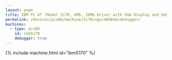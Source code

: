 ```yaml
---
layout: page
title: IBM PC AT (Model 5170, 4Mb, 20Mb Drive) with VGA Display and Debugger
permalink: /devices/pcx86/machine/5170/vga/4096kb/debugger/
machines:
  - type: pcx86
    id: ibm5170
    debugger: true
---
```


{% include machine.html id="ibm5170" %}
